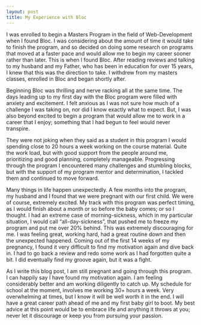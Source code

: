 ```yaml
---
layout: post
title: My Experience with Bloc
---
```


I was enrolled to begin a Masters Program in the field of Web-Development when I found Bloc. I was considering about the amount of time it would take to finish the program, and so decided on doing some research on programs that moved at a faster pace and would allow me to begin my career sooner rather than later. This is when I found Bloc. After reading reviews and talking to my husband and my Father, who has been in education for over 15 years, I knew that this was the direction to take. I withdrew from my masters classes, enrolled in Bloc and began shortly after. 

Beginning Bloc was thrilling and nerve racking all at the same time. The days leading up to my first day with the Bloc program were filled with anxiety and excitement. I felt anxious as I was not sure how much of a challenge I was taking on, nor did I know exactly what to expect. But, I was also beyond excited to begin a program that would allow me to work in a career that I enjoy; something that I had begun to feel would never transpire. 

They were not joking when they said as a student in this program I would spending close to 20 hours a week working on the course material. Quite the work load, but with good support from the people around me, prioritizing and good planning, completely manageable. Progressing through the program I encountered many challenges and stumbling blocks, but with the support of my program mentor and determination, I tackled them and continued to move forward.  

Many things in life happen unexpectedly. A few months into the program, my husband and I found that we were pregnant with our first child. We were of course, extremely excited. My track with this program was perfect timing, as I would finish about a month or so before the baby comes; or so I thought. I had an extreme case of morning-sickness, which in my particular situation, I would call “all-day-sickness”, that pushed me to freeze my program and put me over 20% behind. This was extremely discouraging for me. I was feeling great, working hard, had a great routine down and then the unexpected happened. Coming out of the first 14 weeks of my pregnancy, I found it very difficult to find my motivation again and dive back in. I had to go back a review and redo some work as I had forgotten quite a bit. I did eventually find my groove again, but it was a fight.
 
As I write this blog post, I am still pregnant and going through this program. I can happily say I have found my motivation again. I am feeling considerably better and am working diligently to catch up. My schedule for school at the moment, involves me working 30+ hours a week. Very overwhelming at times, but I know it will be well worth it in the end. I will have a great career path ahead of me and my first baby girl to boot. My best advice at this point would be to embrace life and anything it throws at you; never let it discourage or keep you from pursuing your passion. 
	
